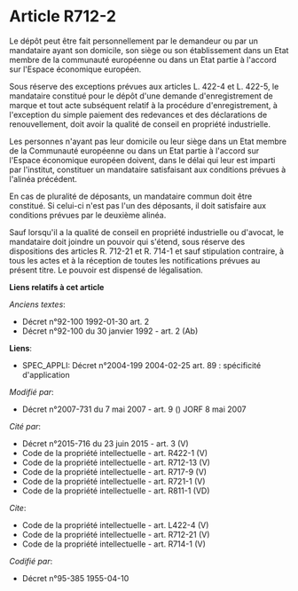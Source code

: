 # Article R712-2

Le dépôt peut être fait personnellement par le demandeur ou par un mandataire ayant son domicile, son siège ou son
établissement dans un Etat membre de la communauté européenne ou dans un Etat partie à l'accord sur l'Espace économique
européen. 

Sous réserve des exceptions prévues aux articles L. 422-4 et L. 422-5, le mandataire constitué pour le dépôt d'une demande
d'enregistrement de marque et tout acte subséquent relatif à la procédure d'enregistrement, à l'exception du simple paiement
des redevances et des déclarations de renouvellement, doit avoir la qualité de conseil en propriété industrielle. 

Les personnes n'ayant pas leur domicile ou leur siège dans un Etat membre de la Communauté européenne ou dans un Etat partie
à l'accord sur l'Espace économique européen doivent, dans le délai qui leur est imparti par l'institut, constituer un
mandataire satisfaisant aux conditions prévues à l'alinéa précédent. 

En cas de pluralité de déposants, un mandataire commun doit être constitué. Si celui-ci n'est pas l'un des déposants, il doit
satisfaire aux conditions prévues par le deuxième alinéa. 

Sauf lorsqu'il a la qualité de conseil en propriété industrielle ou d'avocat, le mandataire doit joindre un pouvoir qui
s'étend, sous réserve des dispositions des articles R. 712-21 et R. 714-1 et sauf stipulation contraire, à tous les actes et
à la réception de toutes les notifications prévues au présent titre. Le pouvoir est dispensé de légalisation.

**Liens relatifs à cet article**

_Anciens textes_:

  - Décret n°92-100 1992-01-30 art. 2
  - Décret n°92-100 du 30 janvier 1992 - art. 2 (Ab)

**Liens**:

  - SPEC_APPLI: Décret n°2004-199 2004-02-25 art. 89 : spécificité d'application

_Modifié par_:

  - Décret n°2007-731 du 7 mai 2007 - art. 9 () JORF 8 mai 2007

_Cité par_:

  - Décret n°2015-716 du 23 juin 2015 - art. 3 (V)
  - Code de la propriété intellectuelle - art. R422-1 (V)
  - Code de la propriété intellectuelle - art. R712-13 (V)
  - Code de la propriété intellectuelle - art. R717-9 (V)
  - Code de la propriété intellectuelle - art. R721-1 (V)
  - Code de la propriété intellectuelle - art. R811-1 (VD)

_Cite_:

  - Code de la propriété intellectuelle - art. L422-4 (V)
  - Code de la propriété intellectuelle - art. R712-21 (V)
  - Code de la propriété intellectuelle - art. R714-1 (V)

_Codifié par_:

  - Décret n°95-385 1955-04-10
